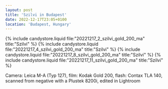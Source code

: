 ```yaml
---
layout: post
title: 'Szilvi in Budapest'
date: 2022-12-17T23:05+0100
location: 'Budapest, Hungary'
---
```


{% include candystore.liquid file:"20221217_2_szilvi_gold_200_ma" title:"Szilvi" %}
{% include candystore.liquid file:"20221217_4_szilvi_gold_200_ma" title:"Szilvi" %}
{% include candystore.liquid file:"20221217_8_szilvi_gold_200_ma" title:"Szilvi" %}
{% include candystore.liquid file:"20221217_11_szilvi_gold_200_ma" title:"Szilvi" %}

Camera: Leica M-A (Typ 127), film: Kodak Gold 200, flash: Contax TLA 140, scanned from negative with a Plustek 8200i, edited in Lightroom